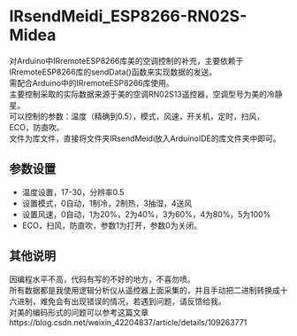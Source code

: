 # IRsendMeidi_ESP8266-RN02S-Midea <br>
对Arduino中IRremoteESP8266库美的空调控制的补充，主要依赖于IRremoteESP8266库的sendData()函数来实现数据的发送。<br>
需配合Arduino中的IRremoteESP8266库使用。<br>
主要控制采取的实际数据来源于美的空调RN02S13遥控器，空调型号为美的冷静星。<br>
可以控制的参数：温度（精确到0.5），模式，风速，开关机，定时，扫风，ECO，防直吹。<br>
文件为库文件，直接将文件夹IRsendMeidi放入ArduinoIDE的库文件夹中即可。<br>

参数设置
------
* 温度设置，17-30，分辨率0.5 <br>
* 设置模式，0自动，1制冷，2制热，3抽湿，4送风 <br>
* 设置风速，0自动，1为20%，2为40%，3为60%，4为80%，5为100% <br>
* ECO，扫风，防直吹，参数1为打开，参数0为关闭。<br>

其他说明
-----
因编程水平不高，代码有写的不好的地方，不喜勿喷。<br>
所有数据都是我使用逻辑分析仪从遥控器上面采集的，并且手动把二进制转换成十六进制，难免会有出现错误的情况，若遇到问题，请反馈给我。<br>
对美的编码形式的问题可以参考这篇文章https://blog.csdn.net/weixin_42204837/article/details/109263771 <br>
